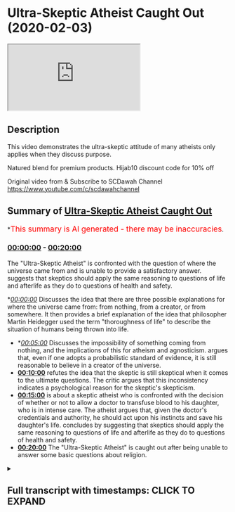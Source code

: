# Ultra-Skeptic Atheist Caught Out (2020-02-03)

<iframe loading='lazy' src='https://www.youtube.com/embed/ejpxks97j3o'></iframe>

## Description

This video demonstrates the ultra-skeptic attitude of many atheists only applies when they discuss purpose.

Natured blend for premium products. Hijab10 discount code for 10% off

Original video from & Subscribe to SCDawah Channel 
https://www.youtube.com/c/scdawahchannel

## Summary of [Ultra-Skeptic Atheist Caught Out](https://www.youtube.com/watch?v=ejpxks97j3o)


*<span style="color:red; font-size:125%">This summary is AI generated - there may be inaccuracies</span>.

### [00:00:00](https://www.youtube.com/watch?v=ejpxks97j3o&t=0) - [00:20:00](https://www.youtube.com/watch?v=ejpxks97j3o&t=1200)

The "Ultra-Skeptic Atheist" is confronted with the question of where the universe came from and is unable to provide a satisfactory answer.  suggests that skeptics should apply the same reasoning to questions of life and afterlife as they do to questions of health and safety.

**[00:00:00](https://www.youtube.com/watch?v=ejpxks97j3o&t=0)* Discusses the idea that there are three possible explanations for where the universe came from: from nothing, from a creator, or from somewhere. It then provides a brief explanation of the idea that philosopher Martin Heidegger used the term "thoroughness of life" to describe the situation of humans being thrown into life.
* **[00:05:00](https://www.youtube.com/watch?v=ejpxks97j3o&t=300)* Discusses the impossibility of something coming from nothing, and the implications of this for atheism and agnosticism. argues that, even if one adopts a probabilistic standard of evidence, it is still reasonable to believe in a creator of the universe.
* **[00:10:00](https://www.youtube.com/watch?v=ejpxks97j3o&t=600)**  refutes the idea that the skeptic is still skeptical when it comes to the ultimate questions. The critic argues that this inconsistency indicates a psychological reason for the skeptic's skepticism.
* **[00:15:00](https://www.youtube.com/watch?v=ejpxks97j3o&t=900)**  is about a skeptic atheist who is confronted with the decision of whether or not to allow a doctor to transfuse blood to his daughter, who is in intense care. The atheist argues that, given the doctor's credentials and authority, he should act upon his instincts and save his daughter's life.  concludes by suggesting that skeptics should apply the same reasoning to questions of life and afterlife as they do to questions of health and safety.
* **[00:20:00](https://www.youtube.com/watch?v=ejpxks97j3o&t=1200)** The "Ultra-Skeptic Atheist" is caught out after being unable to answer some basic questions about religion.

<details><summary><h2>Full transcript with timestamps: CLICK TO EXPAND</h2></summary>

[0:00:00](https://youtu.be/ejpxks97j3o?t=0) ikaw our sponsors nature's blend  
[0:00:03](https://youtu.be/ejpxks97j3o?t=3) producers of premium Ethiopian black  
[0:00:06](https://youtu.be/ejpxks97j3o?t=6) seed products if you put her job 10  
[0:00:09](https://youtu.be/ejpxks97j3o?t=9) you'll get 10% off your purchase check  
[0:00:13](https://youtu.be/ejpxks97j3o?t=13) out their links underneath in the  
[0:00:16](https://youtu.be/ejpxks97j3o?t=16) description box or if there is one that  
[0:00:19](https://youtu.be/ejpxks97j3o?t=19) is actually objective which everyone  
[0:00:21](https://youtu.be/ejpxks97j3o?t=21) should be fulfilling I don't see how it  
[0:00:24](https://youtu.be/ejpxks97j3o?t=24) could be objective this is it's nothing  
[0:00:27](https://youtu.be/ejpxks97j3o?t=27) utopian not always it can actually it  
[0:00:30](https://youtu.be/ejpxks97j3o?t=30) doesn't have some utopian so let me tell  
[0:00:32](https://youtu.be/ejpxks97j3o?t=32) you something I always give this example  
[0:00:34](https://youtu.be/ejpxks97j3o?t=34) alright so I want to put it to you say  
[0:00:37](https://youtu.be/ejpxks97j3o?t=37) for example if me and you go to sleep  
[0:00:39](https://youtu.be/ejpxks97j3o?t=39) today yes and we wake up and we find  
[0:00:42](https://youtu.be/ejpxks97j3o?t=42) ourselves say on a plane or let's say on  
[0:00:46](https://youtu.be/ejpxks97j3o?t=46) a train yeah and the people are around  
[0:00:49](https://youtu.be/ejpxks97j3o?t=49) us they're talking to each other yeah  
[0:00:51](https://youtu.be/ejpxks97j3o?t=51) and they're eating food and they're  
[0:00:53](https://youtu.be/ejpxks97j3o?t=53) having a good time  
[0:00:55](https://youtu.be/ejpxks97j3o?t=55) what's the first thing you're gonna want  
[0:00:57](https://youtu.be/ejpxks97j3o?t=57) to know you went to sleep tonight  
[0:00:59](https://youtu.be/ejpxks97j3o?t=59) instead of waking up in your bed you  
[0:01:01](https://youtu.be/ejpxks97j3o?t=61) wake up on a train yeah  
[0:01:04](https://youtu.be/ejpxks97j3o?t=64) so why are you gonna you people around  
[0:01:06](https://youtu.be/ejpxks97j3o?t=66) you eating the conversating what you  
[0:01:08](https://youtu.be/ejpxks97j3o?t=68) want to know what they're eating what  
[0:01:13](https://youtu.be/ejpxks97j3o?t=73) they eat hungry ok so minute so they're  
[0:01:15](https://youtu.be/ejpxks97j3o?t=75) view they've given you some of the food  
[0:01:16](https://youtu.be/ejpxks97j3o?t=76) right so now the train keeps going  
[0:01:19](https://youtu.be/ejpxks97j3o?t=79) forward remember you went to sleep in  
[0:01:21](https://youtu.be/ejpxks97j3o?t=81) your own bed tonight yeah you woke up  
[0:01:23](https://youtu.be/ejpxks97j3o?t=83) and it's on a train I woke up on the  
[0:01:25](https://youtu.be/ejpxks97j3o?t=85) train yes yeah good all right so that's  
[0:01:27](https://youtu.be/ejpxks97j3o?t=87) the first question you're gonna have  
[0:01:28](https://youtu.be/ejpxks97j3o?t=88) right how did I get here and where is  
[0:01:31](https://youtu.be/ejpxks97j3o?t=91) the train wherever it is where is it  
[0:01:34](https://youtu.be/ejpxks97j3o?t=94) going  
[0:01:34](https://youtu.be/ejpxks97j3o?t=94) where is this train going yes I can  
[0:01:37](https://youtu.be/ejpxks97j3o?t=97) someone the train yes so means someone  
[0:01:39](https://youtu.be/ejpxks97j3o?t=99) so what am I doing with a train  
[0:01:41](https://youtu.be/ejpxks97j3o?t=101) I do think these are legitimate  
[0:01:42](https://youtu.be/ejpxks97j3o?t=102) questions it's very legit why why yeah  
[0:01:46](https://youtu.be/ejpxks97j3o?t=106) one song one song I was in my bed yeah  
[0:01:49](https://youtu.be/ejpxks97j3o?t=109) now I'm on a train I get there so he was  
[0:01:51](https://youtu.be/ejpxks97j3o?t=111) thrown into the reality of being on a  
[0:01:53](https://youtu.be/ejpxks97j3o?t=113) train after having not been there before  
[0:01:55](https://youtu.be/ejpxks97j3o?t=115) right but the train in this analogy here  
[0:01:58](https://youtu.be/ejpxks97j3o?t=118) is like life because we've were thrown  
[0:02:01](https://youtu.be/ejpxks97j3o?t=121) into the reality of life okay after  
[0:02:03](https://youtu.be/ejpxks97j3o?t=123) having not been here before and we're  
[0:02:06](https://youtu.be/ejpxks97j3o?t=126) going somewhere we came from somewhere  
[0:02:08](https://youtu.be/ejpxks97j3o?t=128) and we're doing something here you know  
[0:02:10](https://youtu.be/ejpxks97j3o?t=130) I mean yes so we took him when I was a  
[0:02:13](https://youtu.be/ejpxks97j3o?t=133) baby  
[0:02:14](https://youtu.be/ejpxks97j3o?t=134) where was not before I'm saying is that  
[0:02:18](https://youtu.be/ejpxks97j3o?t=138) we've been thrown into life yeah there  
[0:02:20](https://youtu.be/ejpxks97j3o?t=140) was a time where you and I did not exist  
[0:02:21](https://youtu.be/ejpxks97j3o?t=141) and then there was a time where we  
[0:02:23](https://youtu.be/ejpxks97j3o?t=143) existed and we were aware of our own  
[0:02:25](https://youtu.be/ejpxks97j3o?t=145) reality yes so this is analogous to what  
[0:02:28](https://youtu.be/ejpxks97j3o?t=148) I've just explained maybe not exactly  
[0:02:29](https://youtu.be/ejpxks97j3o?t=149) that I just bought this in some extent  
[0:02:31](https://youtu.be/ejpxks97j3o?t=151) insane it's the direct knowledge just a  
[0:02:33](https://youtu.be/ejpxks97j3o?t=153) little bit cool that's all right because  
[0:02:35](https://youtu.be/ejpxks97j3o?t=155) you've been through look one guy called  
[0:02:37](https://youtu.be/ejpxks97j3o?t=157) Martin Heidegger he's a German  
[0:02:38](https://youtu.be/ejpxks97j3o?t=158) philosopher yeah he used his term which  
[0:02:41](https://youtu.be/ejpxks97j3o?t=161) is very interesting it's good  
[0:02:42](https://youtu.be/ejpxks97j3o?t=162) the thoroughness of life he said that  
[0:02:44](https://youtu.be/ejpxks97j3o?t=164) you've been thrown into life you've been  
[0:02:46](https://youtu.be/ejpxks97j3o?t=166) chucked into life yeah because there was  
[0:02:48](https://youtu.be/ejpxks97j3o?t=168) a time where you were not here all right  
[0:02:51](https://youtu.be/ejpxks97j3o?t=171) you did not exist at one point now you  
[0:02:52](https://youtu.be/ejpxks97j3o?t=172) exist and you're in this world and you  
[0:02:54](https://youtu.be/ejpxks97j3o?t=174) can you can put you can conceive of that  
[0:02:57](https://youtu.be/ejpxks97j3o?t=177) reality you can realise your own  
[0:02:59](https://youtu.be/ejpxks97j3o?t=179) existence you I mean there's a big gap  
[0:03:03](https://youtu.be/ejpxks97j3o?t=183) analogy there might be but the analogy  
[0:03:05](https://youtu.be/ejpxks97j3o?t=185) is not going to be perfect but when you  
[0:03:08](https://youtu.be/ejpxks97j3o?t=188) see the questions here right the  
[0:03:09](https://youtu.be/ejpxks97j3o?t=189) question is when you were on the train  
[0:03:11](https://youtu.be/ejpxks97j3o?t=191) whether I come from what am I doing here  
[0:03:14](https://youtu.be/ejpxks97j3o?t=194) or one might go insistant existence your  
[0:03:16](https://youtu.be/ejpxks97j3o?t=196) questions what Karl Popper called the  
[0:03:18](https://youtu.be/ejpxks97j3o?t=198) ultimate questions yeah so now the  
[0:03:20](https://youtu.be/ejpxks97j3o?t=200) questions are still applicable because  
[0:03:22](https://youtu.be/ejpxks97j3o?t=202) now we've come from somewhere yes we're  
[0:03:25](https://youtu.be/ejpxks97j3o?t=205) doing something I will go in somewhere  
[0:03:27](https://youtu.be/ejpxks97j3o?t=207) yeah okay so where we're gonna go well  
[0:03:30](https://youtu.be/ejpxks97j3o?t=210) first of all the first question is where  
[0:03:32](https://youtu.be/ejpxks97j3o?t=212) did we come from that's an important one  
[0:03:34](https://youtu.be/ejpxks97j3o?t=214) it is so here's what I'll say to you  
[0:03:36](https://youtu.be/ejpxks97j3o?t=216) look you came from your parents and they  
[0:03:39](https://youtu.be/ejpxks97j3o?t=219) came from their parents and so on and so  
[0:03:42](https://youtu.be/ejpxks97j3o?t=222) forth but they couldn't be an infinite  
[0:03:43](https://youtu.be/ejpxks97j3o?t=223) regress of predecessors right so there  
[0:03:46](https://youtu.be/ejpxks97j3o?t=226) had to be somewhere we're all fired in  
[0:03:48](https://youtu.be/ejpxks97j3o?t=228) the same way this universe came from  
[0:03:50](https://youtu.be/ejpxks97j3o?t=230) somewhere there couldn't be  
[0:03:51](https://youtu.be/ejpxks97j3o?t=231) infinite regress of universes or causes  
[0:03:54](https://youtu.be/ejpxks97j3o?t=234) because then the universe wouldn't come  
[0:03:56](https://youtu.be/ejpxks97j3o?t=236) into existence right just like they  
[0:03:58](https://youtu.be/ejpxks97j3o?t=238) couldn't be an infinite regress of  
[0:03:59](https://youtu.be/ejpxks97j3o?t=239) predecessors of eyes you wouldn't come  
[0:04:00](https://youtu.be/ejpxks97j3o?t=240) into existence one second one second yes  
[0:04:03](https://youtu.be/ejpxks97j3o?t=243) yes infinite regress to the universe yes  
[0:04:07](https://youtu.be/ejpxks97j3o?t=247) look if we say that you came from your  
[0:04:09](https://youtu.be/ejpxks97j3o?t=249) parents oh yeah and then they came from  
[0:04:11](https://youtu.be/ejpxks97j3o?t=251) their parents what I'm saying to you is  
[0:04:13](https://youtu.be/ejpxks97j3o?t=253) that they couldn't have been an infinite  
[0:04:15](https://youtu.be/ejpxks97j3o?t=255) regress of predecessors of that people  
[0:04:17](https://youtu.be/ejpxks97j3o?t=257) your parents in Paris in Paris otherwise  
[0:04:18](https://youtu.be/ejpxks97j3o?t=258) you wouldn't have never been existed  
[0:04:20](https://youtu.be/ejpxks97j3o?t=260) right because there had to be a place  
[0:04:22](https://youtu.be/ejpxks97j3o?t=262) where it started isn't it in the same  
[0:04:24](https://youtu.be/ejpxks97j3o?t=264) way they couldn't be an infinite regress  
[0:04:25](https://youtu.be/ejpxks97j3o?t=265) of entities before the universe  
[0:04:28](https://youtu.be/ejpxks97j3o?t=268) otherwise the universe wouldn't have  
[0:04:29](https://youtu.be/ejpxks97j3o?t=269) started in the same way once again is it  
[0:04:32](https://youtu.be/ejpxks97j3o?t=272) the same you see the scale yeah yeah  
[0:04:36](https://youtu.be/ejpxks97j3o?t=276) we're just inferring that's how we  
[0:04:39](https://youtu.be/ejpxks97j3o?t=279) happen that's what an inference but the  
[0:04:41](https://youtu.be/ejpxks97j3o?t=281) question is this is that you've you've  
[0:04:43](https://youtu.be/ejpxks97j3o?t=283) got sorry  
[0:04:44](https://youtu.be/ejpxks97j3o?t=284) so you've you've got you've got options  
[0:04:47](https://youtu.be/ejpxks97j3o?t=287) you've got options in front of you so  
[0:04:49](https://youtu.be/ejpxks97j3o?t=289) you've got option one is that the  
[0:04:51](https://youtu.be/ejpxks97j3o?t=291) universe came from nothing option two is  
[0:04:54](https://youtu.be/ejpxks97j3o?t=294) that the universe created itself or  
[0:04:57](https://youtu.be/ejpxks97j3o?t=297) option three is that the universe came  
[0:04:58](https://youtu.be/ejpxks97j3o?t=298) from somewhere right or something so  
[0:05:02](https://youtu.be/ejpxks97j3o?t=302) we're saying okay option one isn't  
[0:05:03](https://youtu.be/ejpxks97j3o?t=303) impossibility because the universe  
[0:05:05](https://youtu.be/ejpxks97j3o?t=305) couldn't have come from nothing yes  
[0:05:06](https://youtu.be/ejpxks97j3o?t=306) option two is also impossibilities sorry  
[0:05:09](https://youtu.be/ejpxks97j3o?t=309) so options option one knows that the  
[0:05:11](https://youtu.be/ejpxks97j3o?t=311) universe came from nothing yeah and  
[0:05:13](https://youtu.be/ejpxks97j3o?t=313) we're saying that it's impossible for  
[0:05:15](https://youtu.be/ejpxks97j3o?t=315) something to come from nothing  
[0:05:19](https://youtu.be/ejpxks97j3o?t=319) yeah tested all the possibilities that  
[0:05:21](https://youtu.be/ejpxks97j3o?t=321) he could come from  
[0:05:22](https://youtu.be/ejpxks97j3o?t=322) yeah because by definition nothing is  
[0:05:25](https://youtu.be/ejpxks97j3o?t=325) the absence of something right  
[0:05:27](https://youtu.be/ejpxks97j3o?t=327) so mathematically even zero plus zero  
[0:05:29](https://youtu.be/ejpxks97j3o?t=329) could never equal one so from a  
[0:05:32](https://youtu.be/ejpxks97j3o?t=332) mathematical perspective from a logical  
[0:05:33](https://youtu.be/ejpxks97j3o?t=333) perspective from an empirical  
[0:05:34](https://youtu.be/ejpxks97j3o?t=334) perspective we have no evidence to show  
[0:05:36](https://youtu.be/ejpxks97j3o?t=336) that something can come from nothing  
[0:05:38](https://youtu.be/ejpxks97j3o?t=338) that postulation is an absurd one it's  
[0:05:41](https://youtu.be/ejpxks97j3o?t=341) an impossible one so the first option is  
[0:05:45](https://youtu.be/ejpxks97j3o?t=345) that something that we came from the  
[0:05:46](https://youtu.be/ejpxks97j3o?t=346) universe came from nothing the second  
[0:05:48](https://youtu.be/ejpxks97j3o?t=348) option is that the universe created  
[0:05:50](https://youtu.be/ejpxks97j3o?t=350) itself yes okay at the start of the  
[0:05:56](https://youtu.be/ejpxks97j3o?t=356) universe if there was nothing yes no  
[0:06:06](https://youtu.be/ejpxks97j3o?t=366) that's what I'm saying it's impossible  
[0:06:09](https://youtu.be/ejpxks97j3o?t=369) because from although all the testing  
[0:06:11](https://youtu.be/ejpxks97j3o?t=371) methods that we have right whoever is  
[0:06:13](https://youtu.be/ejpxks97j3o?t=373) ontological testing methods mathematical  
[0:06:15](https://youtu.be/ejpxks97j3o?t=375) testing methods empirical testing  
[0:06:17](https://youtu.be/ejpxks97j3o?t=377) methods and all of those paradigms all  
[0:06:19](https://youtu.be/ejpxks97j3o?t=379) those fears now zero plus zero always  
[0:06:22](https://youtu.be/ejpxks97j3o?t=382) equals zero  
[0:06:23](https://youtu.be/ejpxks97j3o?t=383) there's no situation in which we have  
[0:06:25](https://youtu.be/ejpxks97j3o?t=385) been able to perceive or test or  
[0:06:27](https://youtu.be/ejpxks97j3o?t=387) validate or prove that something has  
[0:06:29](https://youtu.be/ejpxks97j3o?t=389) come from nothing with our limit seed  
[0:06:32](https://youtu.be/ejpxks97j3o?t=392) yeah but we have we have been able to  
[0:06:35](https://youtu.be/ejpxks97j3o?t=395) show the opposite everything that we  
[0:06:37](https://youtu.be/ejpxks97j3o?t=397) know about everything shows us that from  
[0:06:40](https://youtu.be/ejpxks97j3o?t=400) nothing nothing comes so if we do we  
[0:06:43](https://youtu.be/ejpxks97j3o?t=403) know everything  
[0:06:45](https://youtu.be/ejpxks97j3o?t=405) Noah says that we know everything so  
[0:06:47](https://youtu.be/ejpxks97j3o?t=407) that's a different thing there be usable  
[0:06:50](https://youtu.be/ejpxks97j3o?t=410) recognition thing it could be well I'm  
[0:06:53](https://youtu.be/ejpxks97j3o?t=413) saying to you is that we we we don't  
[0:06:55](https://youtu.be/ejpxks97j3o?t=415) know everything that is but we can know  
[0:06:56](https://youtu.be/ejpxks97j3o?t=416) some things which can never be Janice  
[0:06:58](https://youtu.be/ejpxks97j3o?t=418) Ani  
[0:06:59](https://youtu.be/ejpxks97j3o?t=419) so we might not be able to know  
[0:07:00](https://youtu.be/ejpxks97j3o?t=420) everything that exists in the world but  
[0:07:02](https://youtu.be/ejpxks97j3o?t=422) we can eliminate things that could  
[0:07:04](https://youtu.be/ejpxks97j3o?t=424) potentially exist for example if I say  
[0:07:06](https://youtu.be/ejpxks97j3o?t=426) look a squared circle that's a  
[0:07:08](https://youtu.be/ejpxks97j3o?t=428) contradiction it can't exist right why  
[0:07:11](https://youtu.be/ejpxks97j3o?t=431) do we know that it doesn't exist because  
[0:07:12](https://youtu.be/ejpxks97j3o?t=432) there are two opposite things together  
[0:07:14](https://youtu.be/ejpxks97j3o?t=434) right which cannot coexist and at the  
[0:07:18](https://youtu.be/ejpxks97j3o?t=438) same time life we find out that you  
[0:07:21](https://youtu.be/ejpxks97j3o?t=441) could square a circle because the thing  
[0:07:25](https://youtu.be/ejpxks97j3o?t=445) is this is that how would you come about  
[0:07:26](https://youtu.be/ejpxks97j3o?t=446) trying to find that out you'd have to  
[0:07:28](https://youtu.be/ejpxks97j3o?t=448) reinvent the rules of logic if you  
[0:07:30](https://youtu.be/ejpxks97j3o?t=450) wanted to to delete the law of  
[0:07:31](https://youtu.be/ejpxks97j3o?t=451) non-contradiction I'm being put down see  
[0:07:34](https://youtu.be/ejpxks97j3o?t=454) yeah we could do that but with the thing  
[0:07:37](https://youtu.be/ejpxks97j3o?t=457) is we can't do that smoogle is here it  
[0:07:39](https://youtu.be/ejpxks97j3o?t=459) will be a circular thing because if you  
[0:07:41](https://youtu.be/ejpxks97j3o?t=461) try to disprove logic with logic I mean  
[0:07:44](https://youtu.be/ejpxks97j3o?t=464) I think about it the laws of logic here  
[0:07:47](https://youtu.be/ejpxks97j3o?t=467) the laws of logic that we know now for  
[0:07:49](https://youtu.be/ejpxks97j3o?t=469) example laws of non-contradiction some  
[0:07:51](https://youtu.be/ejpxks97j3o?t=471) of the laws of mathematics somebody even  
[0:07:53](https://youtu.be/ejpxks97j3o?t=473) some of the axioms your answer  
[0:07:55](https://youtu.be/ejpxks97j3o?t=475) no no problem go ahead  
[0:08:02](https://youtu.be/ejpxks97j3o?t=482) it's just like sprinklers Dorner  
[0:08:23](https://youtu.be/ejpxks97j3o?t=503) well can I can I finish off for  
[0:08:24](https://youtu.be/ejpxks97j3o?t=504) obscenity yeah but just to finish off on  
[0:08:27](https://youtu.be/ejpxks97j3o?t=507) a wrapper okay how do you know that was  
[0:08:29](https://youtu.be/ejpxks97j3o?t=509) your door on the other side of the phone  
[0:08:31](https://youtu.be/ejpxks97j3o?t=511) say the name and the phone yeah and are  
[0:08:34](https://youtu.be/ejpxks97j3o?t=514) you are you convinced that I showed or  
[0:08:36](https://youtu.be/ejpxks97j3o?t=516) how Sheree about that and how did you  
[0:08:40](https://youtu.be/ejpxks97j3o?t=520) know that that was definitely a door  
[0:08:41](https://youtu.be/ejpxks97j3o?t=521) couldn't have been someone that sounded  
[0:08:44](https://youtu.be/ejpxks97j3o?t=524) like Eudora Tsuda alright so how do you  
[0:08:46](https://youtu.be/ejpxks97j3o?t=526) how are you aware and how are you sure  
[0:08:48](https://youtu.be/ejpxks97j3o?t=528) that is your door wicked nonce in her  
[0:08:51](https://youtu.be/ejpxks97j3o?t=531) voice  
[0:08:51](https://youtu.be/ejpxks97j3o?t=531) so you employed a probabilistic type of  
[0:08:54](https://youtu.be/ejpxks97j3o?t=534) reasoning you said based on the  
[0:08:55](https://youtu.be/ejpxks97j3o?t=535) variables that I have at hand my  
[0:08:57](https://youtu.be/ejpxks97j3o?t=537) daughter's voice the fact that my  
[0:08:58](https://youtu.be/ejpxks97j3o?t=538) daughter's name appeared on the screen  
[0:09:00](https://youtu.be/ejpxks97j3o?t=540) with the number underneath that I'm  
[0:09:01](https://youtu.be/ejpxks97j3o?t=541) pretty convinced would you say you're  
[0:09:03](https://youtu.be/ejpxks97j3o?t=543) certain that was a reasonable it was  
[0:09:05](https://youtu.be/ejpxks97j3o?t=545) reasonable to believe that was motive it  
[0:09:06](https://youtu.be/ejpxks97j3o?t=546) was reasonable would you say you're  
[0:09:07](https://youtu.be/ejpxks97j3o?t=547) happy to live your life knowing that  
[0:09:09](https://youtu.be/ejpxks97j3o?t=549) that was your door on the other side of  
[0:09:10](https://youtu.be/ejpxks97j3o?t=550) the phone yes all right you see your  
[0:09:12](https://youtu.be/ejpxks97j3o?t=552) standards of and this is something I  
[0:09:14](https://youtu.be/ejpxks97j3o?t=554) want to say about not yourself but  
[0:09:15](https://youtu.be/ejpxks97j3o?t=555) generally about atheism and agnosticism  
[0:09:17](https://youtu.be/ejpxks97j3o?t=557) and skepticism your standards for  
[0:09:19](https://youtu.be/ejpxks97j3o?t=559) recognizing truth when it comes to daily  
[0:09:22](https://youtu.be/ejpxks97j3o?t=562) interactions and transactions it's quite  
[0:09:25](https://youtu.be/ejpxks97j3o?t=565) reasonable I would say you're employing  
[0:09:26](https://youtu.be/ejpxks97j3o?t=566) a probabilistic standard yeah now I want  
[0:09:29](https://youtu.be/ejpxks97j3o?t=569) you to employ such a reasonable standard  
[0:09:31](https://youtu.be/ejpxks97j3o?t=571) when it comes to knowing where you came  
[0:09:33](https://youtu.be/ejpxks97j3o?t=573) from what you're doing here and where  
[0:09:35](https://youtu.be/ejpxks97j3o?t=575) you're going because let me tell you  
[0:09:36](https://youtu.be/ejpxks97j3o?t=576) something if you employ a reasonable  
[0:09:38](https://youtu.be/ejpxks97j3o?t=578) standard for those three questions you  
[0:09:40](https://youtu.be/ejpxks97j3o?t=580) come to the conclusion that there had to  
[0:09:43](https://youtu.be/ejpxks97j3o?t=583) be something with no beginning that  
[0:09:45](https://youtu.be/ejpxks97j3o?t=585) started you you'll come to the  
[0:09:46](https://youtu.be/ejpxks97j3o?t=586) conclusion that you came from that thing  
[0:09:49](https://youtu.be/ejpxks97j3o?t=589) with no beginning uncaused cause the  
[0:09:51](https://youtu.be/ejpxks97j3o?t=591) necessary being existence etc because  
[0:09:53](https://youtu.be/ejpxks97j3o?t=593) it's impossible for that to be an  
[0:09:54](https://youtu.be/ejpxks97j3o?t=594) infinite regress of courses and it's  
[0:09:56](https://youtu.be/ejpxks97j3o?t=596) impossible for there to be an infinite  
[0:09:57](https://youtu.be/ejpxks97j3o?t=597) regress with the Pend of things you will  
[0:09:59](https://youtu.be/ejpxks97j3o?t=599) come to that conclusion  
[0:10:01](https://youtu.be/ejpxks97j3o?t=601) refute that you're still skeptical  
[0:10:04](https://youtu.be/ejpxks97j3o?t=604) yeah I'm skeptical that that was your  
[0:10:05](https://youtu.be/ejpxks97j3o?t=605) door on the other side of the phone you  
[0:10:07](https://youtu.be/ejpxks97j3o?t=607) can't because you don't know yellow you  
[0:10:09](https://youtu.be/ejpxks97j3o?t=609) don't know what hate the thing here's  
[0:10:10](https://youtu.be/ejpxks97j3o?t=610) what I'm saying to you is that you need  
[0:10:12](https://youtu.be/ejpxks97j3o?t=612) to be as consistent with your standards  
[0:10:15](https://youtu.be/ejpxks97j3o?t=615) of truth with the ultimate questions in  
[0:10:19](https://youtu.be/ejpxks97j3o?t=619) life which determine what you're doing  
[0:10:20](https://youtu.be/ejpxks97j3o?t=620) here as you are in your daily  
[0:10:22](https://youtu.be/ejpxks97j3o?t=622) transactions and dealing with for  
[0:10:24](https://youtu.be/ejpxks97j3o?t=624) example getting a phone call from your  
[0:10:26](https://youtu.be/ejpxks97j3o?t=626) door I don't think so  
[0:10:29](https://youtu.be/ejpxks97j3o?t=629) well that's fine you don't have to think  
[0:10:31](https://youtu.be/ejpxks97j3o?t=631) so but what I'm saying is then that  
[0:10:33](https://youtu.be/ejpxks97j3o?t=633) would mean that you're basically  
[0:10:35](https://youtu.be/ejpxks97j3o?t=635) employing different standards for  
[0:10:37](https://youtu.be/ejpxks97j3o?t=637) different truths do that look here's one  
[0:10:41](https://youtu.be/ejpxks97j3o?t=641) that you can do that if you want no  
[0:10:42](https://youtu.be/ejpxks97j3o?t=642) problem but you're deceiving us that is  
[0:10:44](https://youtu.be/ejpxks97j3o?t=644) in my opinion there's over skepticism  
[0:10:46](https://youtu.be/ejpxks97j3o?t=646) when it comes to the ultimate questions  
[0:10:47](https://youtu.be/ejpxks97j3o?t=647) which you don't employ in other spheres  
[0:10:49](https://youtu.be/ejpxks97j3o?t=649) in my view is indicative of inner  
[0:10:53](https://youtu.be/ejpxks97j3o?t=653) psychological reasoning behind it maybe  
[0:10:56](https://youtu.be/ejpxks97j3o?t=656) you want to be agnostic maybe it's more  
[0:10:59](https://youtu.be/ejpxks97j3o?t=659) of a want then something will share  
[0:11:02](https://youtu.be/ejpxks97j3o?t=662) philosophize the reason to get on  
[0:11:04](https://youtu.be/ejpxks97j3o?t=664) Francaise so use my reasonable logical  
[0:11:09](https://youtu.be/ejpxks97j3o?t=669) mind and if I think that the existential  
[0:11:14](https://youtu.be/ejpxks97j3o?t=674) question at the beginning of the  
[0:11:15](https://youtu.be/ejpxks97j3o?t=675) universe  
[0:11:16](https://youtu.be/ejpxks97j3o?t=676) yes it's not there to be seen I'm not  
[0:11:19](https://youtu.be/ejpxks97j3o?t=679) gonna hang more hats but your door  
[0:11:20](https://youtu.be/ejpxks97j3o?t=680) wasn't there to be seen but I can hear  
[0:11:23](https://youtu.be/ejpxks97j3o?t=683) oh no but hold on this is a double  
[0:11:25](https://youtu.be/ejpxks97j3o?t=685) standard here yeah if you see the  
[0:11:27](https://youtu.be/ejpxks97j3o?t=687) effects of the universe and you can  
[0:11:29](https://youtu.be/ejpxks97j3o?t=689) reason lookyou that could have been  
[0:11:30](https://youtu.be/ejpxks97j3o?t=690) someone other than your daughter yes yes  
[0:11:33](https://youtu.be/ejpxks97j3o?t=693) [ __ ] nine see the facts of the of the  
[0:11:37](https://youtu.be/ejpxks97j3o?t=697) you meet Lu here here's the problem okay  
[0:11:39](https://youtu.be/ejpxks97j3o?t=699) you just said I could hear her okay now  
[0:11:43](https://youtu.be/ejpxks97j3o?t=703) you're using one of the five senses to  
[0:11:46](https://youtu.be/ejpxks97j3o?t=706) determine it it's a determiner but you  
[0:11:49](https://youtu.be/ejpxks97j3o?t=709) couldn't see her there's other senses  
[0:11:50](https://youtu.be/ejpxks97j3o?t=710) that were not applicable in that  
[0:11:51](https://youtu.be/ejpxks97j3o?t=711) equation all right but you still came to  
[0:11:54](https://youtu.be/ejpxks97j3o?t=714) the conclusion and there was they could  
[0:11:55](https://youtu.be/ejpxks97j3o?t=715) be reasonable skeptical doubt that I can  
[0:11:57](https://youtu.be/ejpxks97j3o?t=717) employ if I was to philosophize as a  
[0:12:00](https://youtu.be/ejpxks97j3o?t=720) skeptic and say look hold on that could  
[0:12:02](https://youtu.be/ejpxks97j3o?t=722) have been an alien that was speaking to  
[0:12:04](https://youtu.be/ejpxks97j3o?t=724) you on the phone yes that could have  
[0:12:05](https://youtu.be/ejpxks97j3o?t=725) been your wife pretending to be odd or  
[0:12:07](https://youtu.be/ejpxks97j3o?t=727) your husband either you know pretending  
[0:12:09](https://youtu.be/ejpxks97j3o?t=729) to be your door yeah or it could have  
[0:12:11](https://youtu.be/ejpxks97j3o?t=731) been someone else your other door could  
[0:12:13](https://youtu.be/ejpxks97j3o?t=733) have been  
[0:12:13](https://youtu.be/ejpxks97j3o?t=733) you know her friend could be this  
[0:12:15](https://youtu.be/ejpxks97j3o?t=735) reasonable it wasn't empirical it was  
[0:12:18](https://youtu.be/ejpxks97j3o?t=738) reasonable I mean why is that reasonable  
[0:12:21](https://youtu.be/ejpxks97j3o?t=741) why it's original reason to mean why why  
[0:12:23](https://youtu.be/ejpxks97j3o?t=743) because I heard mitosis voice several  
[0:12:27](https://youtu.be/ejpxks97j3o?t=747) many times okay I understand but what  
[0:12:29](https://youtu.be/ejpxks97j3o?t=749) I'm saying to you there is that it can  
[0:12:32](https://youtu.be/ejpxks97j3o?t=752) still be doubted yes okay but you still  
[0:12:35](https://youtu.be/ejpxks97j3o?t=755) you over you override that down yes  
[0:12:38](https://youtu.be/ejpxks97j3o?t=758) because you have enough data to conclude  
[0:12:41](https://youtu.be/ejpxks97j3o?t=761) in your mind probabilistically that it  
[0:12:42](https://youtu.be/ejpxks97j3o?t=762) was your daughter  
[0:12:42](https://youtu.be/ejpxks97j3o?t=762) criticism yeah okay fine some some  
[0:12:45](https://youtu.be/ejpxks97j3o?t=765) degree of empiricism  
[0:12:46](https://youtu.be/ejpxks97j3o?t=766) yeah which can still be doubted because  
[0:12:47](https://youtu.be/ejpxks97j3o?t=767) of the reasons I've just told you major  
[0:12:49](https://youtu.be/ejpxks97j3o?t=769) percentage okay why I'm saying to you is  
[0:12:52](https://youtu.be/ejpxks97j3o?t=772) this yeah in the same way as you've been  
[0:12:55](https://youtu.be/ejpxks97j3o?t=775) able to reason probabilistically that  
[0:12:57](https://youtu.be/ejpxks97j3o?t=777) your doors on the other side on the  
[0:12:58](https://youtu.be/ejpxks97j3o?t=778) phone yes I'm saying to you if we have  
[0:13:01](https://youtu.be/ejpxks97j3o?t=781) now inference to the best explanation  
[0:13:02](https://youtu.be/ejpxks97j3o?t=782) you have different options either the  
[0:13:05](https://youtu.be/ejpxks97j3o?t=785) universe came from nothing and in fact  
[0:13:07](https://youtu.be/ejpxks97j3o?t=787) this idea the postulation that something  
[0:13:10](https://youtu.be/ejpxks97j3o?t=790) can come from nothing it's so absurd  
[0:13:12](https://youtu.be/ejpxks97j3o?t=792) that actually let me tell you from  
[0:13:14](https://youtu.be/ejpxks97j3o?t=794) reading a lot of philosophy no one has  
[0:13:16](https://youtu.be/ejpxks97j3o?t=796) said it and the moment some fool tried  
[0:13:18](https://youtu.be/ejpxks97j3o?t=798) to say it Krauss he was refuted by his  
[0:13:21](https://youtu.be/ejpxks97j3o?t=801) own physicist friends so fantastical yes  
[0:13:25](https://youtu.be/ejpxks97j3o?t=805) it's ridiculous it's it's absurd it's  
[0:13:27](https://youtu.be/ejpxks97j3o?t=807) it's not witnessed by anyone it's not  
[0:13:29](https://youtu.be/ejpxks97j3o?t=809) empirical all of the standards that you  
[0:13:32](https://youtu.be/ejpxks97j3o?t=812) wish to have in order to make a reasoned  
[0:13:35](https://youtu.be/ejpxks97j3o?t=815) judgment about the truth or falsehood of  
[0:13:37](https://youtu.be/ejpxks97j3o?t=817) something were not present in the  
[0:13:39](https://youtu.be/ejpxks97j3o?t=819) postulation that something can come from  
[0:13:40](https://youtu.be/ejpxks97j3o?t=820) nothing and therefore can be rejected  
[0:13:42](https://youtu.be/ejpxks97j3o?t=822) yeah yeah it can't be rejected it can be  
[0:13:45](https://youtu.be/ejpxks97j3o?t=825) Richard tryna ash and it shall be  
[0:13:47](https://youtu.be/ejpxks97j3o?t=827) rejected and it shall be rejected but  
[0:13:49](https://youtu.be/ejpxks97j3o?t=829) don't think so okay look here's the  
[0:13:51](https://youtu.be/ejpxks97j3o?t=831) thing  
[0:13:51](https://youtu.be/ejpxks97j3o?t=831) what's the evidence  
[0:13:54](https://youtu.be/ejpxks97j3o?t=834) okay see you look this is it's a slight  
[0:13:57](https://youtu.be/ejpxks97j3o?t=837) look what you have here is some kind of  
[0:14:00](https://youtu.be/ejpxks97j3o?t=840) a motorcycle I'm not a psychiatrist yeah  
[0:14:02](https://youtu.be/ejpxks97j3o?t=842) I'm not here to you know you know give  
[0:14:04](https://youtu.be/ejpxks97j3o?t=844) you a little drink and and tell you tell  
[0:14:06](https://youtu.be/ejpxks97j3o?t=846) you what your hands  
[0:14:07](https://youtu.be/ejpxks97j3o?t=847) yeah sit on the couch and psychoanalyze  
[0:14:09](https://youtu.be/ejpxks97j3o?t=849) your behavior but if I were if I were  
[0:14:12](https://youtu.be/ejpxks97j3o?t=852) I'd say something I diagnosed you of  
[0:14:14](https://youtu.be/ejpxks97j3o?t=854) some kind of cognitive dissonance you  
[0:14:16](https://youtu.be/ejpxks97j3o?t=856) look you're I say literally you might  
[0:14:22](https://youtu.be/ejpxks97j3o?t=862) have cognitive dissonance because the  
[0:14:23](https://youtu.be/ejpxks97j3o?t=863) reason why I think you might have  
[0:14:24](https://youtu.be/ejpxks97j3o?t=864) tumbled into business because you live  
[0:14:26](https://youtu.be/ejpxks97j3o?t=866) your life one way but your beliefs in  
[0:14:28](https://youtu.be/ejpxks97j3o?t=868) relation to the ultimate questions are  
[0:14:30](https://youtu.be/ejpxks97j3o?t=870) completely contradictory to the way in  
[0:14:32](https://youtu.be/ejpxks97j3o?t=872) which you act you understand my point so  
[0:14:35](https://youtu.be/ejpxks97j3o?t=875) your reason your your faculties and your  
[0:14:37](https://youtu.be/ejpxks97j3o?t=877) instruments of reasoning become  
[0:14:39](https://youtu.be/ejpxks97j3o?t=879) completely like you become an extreme  
[0:14:42](https://youtu.be/ejpxks97j3o?t=882) skeptic when you're dealing with the  
[0:14:43](https://youtu.be/ejpxks97j3o?t=883) ultimate questions and you're not  
[0:14:45](https://youtu.be/ejpxks97j3o?t=885) willing to be that same skeptic when  
[0:14:47](https://youtu.be/ejpxks97j3o?t=887) you're dealing with daily transactions  
[0:14:49](https://youtu.be/ejpxks97j3o?t=889) and interactively transactions we see  
[0:14:51](https://youtu.be/ejpxks97j3o?t=891) all the time the quite benign but  
[0:14:53](https://youtu.be/ejpxks97j3o?t=893) they're not benign you could it could be  
[0:14:55](https://youtu.be/ejpxks97j3o?t=895) a life or death situation right now it  
[0:14:57](https://youtu.be/ejpxks97j3o?t=897) could be yeah if a doctor came to you my  
[0:14:59](https://youtu.be/ejpxks97j3o?t=899) friend and said to you let me ask you a  
[0:15:01](https://youtu.be/ejpxks97j3o?t=901) question right now yeah if a doctor came  
[0:15:03](https://youtu.be/ejpxks97j3o?t=903) to you let's say God forbid here but  
[0:15:06](https://youtu.be/ejpxks97j3o?t=906) your doors on a hospital she needed some  
[0:15:07](https://youtu.be/ejpxks97j3o?t=907) kind of a transfer of blood yes well  
[0:15:09](https://youtu.be/ejpxks97j3o?t=909) let's say she even needed a lung  
[0:15:11](https://youtu.be/ejpxks97j3o?t=911) transplant run and the doctor came to  
[0:15:13](https://youtu.be/ejpxks97j3o?t=913) you and said your daughter needs a lung  
[0:15:16](https://youtu.be/ejpxks97j3o?t=916) transplant and you're the only guy that  
[0:15:17](https://youtu.be/ejpxks97j3o?t=917) can that has matched her you know  
[0:15:19](https://youtu.be/ejpxks97j3o?t=919) whatever and you need to give that would  
[0:15:21](https://youtu.be/ejpxks97j3o?t=921) you get what you give it you would give  
[0:15:23](https://youtu.be/ejpxks97j3o?t=923) it but hold on that doctor he could be  
[0:15:26](https://youtu.be/ejpxks97j3o?t=926) making a mistake my friend yes she could  
[0:15:28](https://youtu.be/ejpxks97j3o?t=928) so I would say to the doctor is there  
[0:15:30](https://youtu.be/ejpxks97j3o?t=930) any other way now he'd say no and my so  
[0:15:33](https://youtu.be/ejpxks97j3o?t=933) he gonna do he go to someone else  
[0:15:35](https://youtu.be/ejpxks97j3o?t=935) there's no time he's saying you've got  
[0:15:37](https://youtu.be/ejpxks97j3o?t=937) one hour yeah she's so intensive care  
[0:15:40](https://youtu.be/ejpxks97j3o?t=940) yes yeah yeah I would acts upon my  
[0:15:42](https://youtu.be/ejpxks97j3o?t=942) instincts  
[0:15:44](https://youtu.be/ejpxks97j3o?t=944) yeah and so undo this thing and save my  
[0:15:48](https://youtu.be/ejpxks97j3o?t=948) daughter's life okay you think you're  
[0:15:49](https://youtu.be/ejpxks97j3o?t=949) saving your daughter's life yeah how do  
[0:15:51](https://youtu.be/ejpxks97j3o?t=951) you know you're saving your daughter's  
[0:15:52](https://youtu.be/ejpxks97j3o?t=952) life because I recently believed the  
[0:15:54](https://youtu.be/ejpxks97j3o?t=954) doctor you said but hold on hold on hold  
[0:15:57](https://youtu.be/ejpxks97j3o?t=957) on hold on yeah hold on no but you think  
[0:16:02](https://youtu.be/ejpxks97j3o?t=962) it's life and death this is after life  
[0:16:04](https://youtu.be/ejpxks97j3o?t=964) and death  
[0:16:05](https://youtu.be/ejpxks97j3o?t=965) he said look you see here the point  
[0:16:07](https://youtu.be/ejpxks97j3o?t=967) you're willing to put your own let's say  
[0:16:10](https://youtu.be/ejpxks97j3o?t=970) it takes it could put your own life on  
[0:16:12](https://youtu.be/ejpxks97j3o?t=972) the line yeah you're willing to  
[0:16:13](https://youtu.be/ejpxks97j3o?t=973) potentially put your own life on the  
[0:16:15](https://youtu.be/ejpxks97j3o?t=975) line and I did anything for your  
[0:16:18](https://youtu.be/ejpxks97j3o?t=978) daughter but this the methods of  
[0:16:21](https://youtu.be/ejpxks97j3o?t=981) skepticism that you are employing in the  
[0:16:23](https://youtu.be/ejpxks97j3o?t=983) ultimate questions that we were talking  
[0:16:25](https://youtu.be/ejpxks97j3o?t=985) about well completely thrown out when  
[0:16:29](https://youtu.be/ejpxks97j3o?t=989) you were dealing with that inquiry  
[0:16:30](https://youtu.be/ejpxks97j3o?t=990) submission it's emotional you said it  
[0:16:33](https://youtu.be/ejpxks97j3o?t=993) was instinctive it's instinctively  
[0:16:35](https://youtu.be/ejpxks97j3o?t=995) emotional not no problem is emotional  
[0:16:37](https://youtu.be/ejpxks97j3o?t=997) and and there's no contradiction between  
[0:16:39](https://youtu.be/ejpxks97j3o?t=999) a good emotional argument and a good  
[0:16:41](https://youtu.be/ejpxks97j3o?t=1001) rational one human beings are emotional  
[0:16:44](https://youtu.be/ejpxks97j3o?t=1004) creatures find but you still believe the  
[0:16:46](https://youtu.be/ejpxks97j3o?t=1006) doctor that so you believe the doctor  
[0:16:49](https://youtu.be/ejpxks97j3o?t=1009) because you trust in the doctors  
[0:16:51](https://youtu.be/ejpxks97j3o?t=1011) credentials and authority yes because  
[0:16:53](https://youtu.be/ejpxks97j3o?t=1013) you have enough you have enough reason  
[0:16:56](https://youtu.be/ejpxks97j3o?t=1016) to believe that that doctor was actually  
[0:16:57](https://youtu.be/ejpxks97j3o?t=1017) trained and can analyze the data yes  
[0:17:00](https://youtu.be/ejpxks97j3o?t=1020) so you see here look I want you to use  
[0:17:04](https://youtu.be/ejpxks97j3o?t=1024) that same method of reasoning when we're  
[0:17:07](https://youtu.be/ejpxks97j3o?t=1027) dealing with the ultimate choice because  
[0:17:08](https://youtu.be/ejpxks97j3o?t=1028) you said something very important you  
[0:17:09](https://youtu.be/ejpxks97j3o?t=1029) know what he said you said it was a  
[0:17:12](https://youtu.be/ejpxks97j3o?t=1032) matter of life and death yes let me tell  
[0:17:14](https://youtu.be/ejpxks97j3o?t=1034) you something my friend honestly yeah  
[0:17:15](https://youtu.be/ejpxks97j3o?t=1035) this these ultimate choice questions are  
[0:17:18](https://youtu.be/ejpxks97j3o?t=1038) not a matter of life and death  
[0:17:20](https://youtu.be/ejpxks97j3o?t=1040) you know they are they are a matter of  
[0:17:22](https://youtu.be/ejpxks97j3o?t=1042) life and afterlife yes and you know what  
[0:17:25](https://youtu.be/ejpxks97j3o?t=1045) let me tell you something that's an even  
[0:17:26](https://youtu.be/ejpxks97j3o?t=1046) more hefty inquiry so you have to let me  
[0:17:29](https://youtu.be/ejpxks97j3o?t=1049) tell you one of evidence of this  
[0:17:30](https://youtu.be/ejpxks97j3o?t=1050) constant do you have any evidence that  
[0:17:32](https://youtu.be/ejpxks97j3o?t=1052) your doctor was actually being come in  
[0:17:34](https://youtu.be/ejpxks97j3o?t=1054) this analogy that is a jarful evidence I  
[0:17:36](https://youtu.be/ejpxks97j3o?t=1056) have enough evidence as a doctor had I  
[0:17:38](https://youtu.be/ejpxks97j3o?t=1058) have looked yes I do do you know why let  
[0:17:41](https://youtu.be/ejpxks97j3o?t=1061) me tell you why let me explain let me  
[0:17:44](https://youtu.be/ejpxks97j3o?t=1064) show you how let me explain you know why  
[0:17:47](https://youtu.be/ejpxks97j3o?t=1067) did you trust the doctor when he was  
[0:17:48](https://youtu.be/ejpxks97j3o?t=1068) telling you to do X Y Z once again he's  
[0:17:50](https://youtu.be/ejpxks97j3o?t=1070) quite benign it's not benign this was  
[0:17:52](https://youtu.be/ejpxks97j3o?t=1072) laughing death  
[0:17:53](https://youtu.be/ejpxks97j3o?t=1073) life and death - this is life and death  
[0:17:57](https://youtu.be/ejpxks97j3o?t=1077) you trusted him putting your own life at  
[0:17:58](https://youtu.be/ejpxks97j3o?t=1078) like why do you trust him people eat  
[0:18:00](https://youtu.be/ejpxks97j3o?t=1080) trust look after our health well why did  
[0:18:04](https://youtu.be/ejpxks97j3o?t=1084) why did you trust him you trusted him  
[0:18:05](https://youtu.be/ejpxks97j3o?t=1085) you trusted him good a person of  
[0:18:07](https://youtu.be/ejpxks97j3o?t=1087) authority yes and your mind you reason  
[0:18:11](https://youtu.be/ejpxks97j3o?t=1091) it was it was it was an appropriate  
[0:18:13](https://youtu.be/ejpxks97j3o?t=1093) action a responsible action to trust his  
[0:18:17](https://youtu.be/ejpxks97j3o?t=1097) judgment yes so in other words you  
[0:18:19](https://youtu.be/ejpxks97j3o?t=1099) vested Authority in the doctor yes now  
[0:18:22](https://youtu.be/ejpxks97j3o?t=1102) what I'm saying is this why do I have as  
[0:18:24](https://youtu.be/ejpxks97j3o?t=1104) much conviction as I do that there's an  
[0:18:27](https://youtu.be/ejpxks97j3o?t=1107) afterlife because I vest authority in  
[0:18:30](https://youtu.be/ejpxks97j3o?t=1110) the authorship of the last and final  
[0:18:32](https://youtu.be/ejpxks97j3o?t=1112) message to humankind which I believe is  
[0:18:34](https://youtu.be/ejpxks97j3o?t=1114) the Quran have you seen this entity what  
[0:18:39](https://youtu.be/ejpxks97j3o?t=1119) I've seen the doctor yes okay you have  
[0:18:42](https://youtu.be/ejpxks97j3o?t=1122) certification but you haven't seen what  
[0:18:44](https://youtu.be/ejpxks97j3o?t=1124) he has seen horror no but in this  
[0:18:46](https://youtu.be/ejpxks97j3o?t=1126) analogy right your doctor who you've  
[0:18:48](https://youtu.be/ejpxks97j3o?t=1128) seen it's telling you that there are  
[0:18:50](https://youtu.be/ejpxks97j3o?t=1130) certain dysfunctionality is in your  
[0:18:52](https://youtu.be/ejpxks97j3o?t=1132) saying your daughter's health that you  
[0:18:54](https://youtu.be/ejpxks97j3o?t=1134) have not seen but you've instead only  
[0:18:56](https://youtu.be/ejpxks97j3o?t=1136) witnessed the testimony of the doctor  
[0:18:59](https://youtu.be/ejpxks97j3o?t=1139) but you have as much conviction in the  
[0:19:02](https://youtu.be/ejpxks97j3o?t=1142) testimony as you probably would have if  
[0:19:04](https://youtu.be/ejpxks97j3o?t=1144) he had shown you x-rays so I have an  
[0:19:06](https://youtu.be/ejpxks97j3o?t=1146) interaction with another human being yes  
[0:19:09](https://youtu.be/ejpxks97j3o?t=1149) but you've vested your in now you've  
[0:19:11](https://youtu.be/ejpxks97j3o?t=1151) given that human-being authority if the  
[0:19:13](https://youtu.be/ejpxks97j3o?t=1153) doctor said look listen to me carefully  
[0:19:17](https://youtu.be/ejpxks97j3o?t=1157) listen what's your name again sorry  
[0:19:19](https://youtu.be/ejpxks97j3o?t=1159) Charles  
[0:19:19](https://youtu.be/ejpxks97j3o?t=1159) Charles he says listen Charles you need  
[0:19:21](https://youtu.be/ejpxks97j3o?t=1161) to give your land right now because  
[0:19:23](https://youtu.be/ejpxks97j3o?t=1163) you're the only one who went I'm not a  
[0:19:24](https://youtu.be/ejpxks97j3o?t=1164) doctor I don't know I'm talking about my  
[0:19:26](https://youtu.be/ejpxks97j3o?t=1166) you need to give it it could have an  
[0:19:28](https://youtu.be/ejpxks97j3o?t=1168) impact on you yes but it's a life in  
[0:19:30](https://youtu.be/ejpxks97j3o?t=1170) that situation and then he says this he  
[0:19:33](https://youtu.be/ejpxks97j3o?t=1173) says come into my office I'll show you  
[0:19:35](https://youtu.be/ejpxks97j3o?t=1175) all of the reasons why I came to my  
[0:19:37](https://youtu.be/ejpxks97j3o?t=1177) conclusion if you would like but that  
[0:19:39](https://youtu.be/ejpxks97j3o?t=1179) could slow the process down and it could  
[0:19:42](https://youtu.be/ejpxks97j3o?t=1182) also endanger your daughter's life what  
[0:19:44](https://youtu.be/ejpxks97j3o?t=1184) would you do would you go to the office  
[0:19:45](https://youtu.be/ejpxks97j3o?t=1185) or not  
[0:19:49](https://youtu.be/ejpxks97j3o?t=1189) to go  
[0:19:50](https://youtu.be/ejpxks97j3o?t=1190) is that what you said to the doctor man  
[0:19:53](https://youtu.be/ejpxks97j3o?t=1193) I want to check it what do you see what  
[0:19:55](https://youtu.be/ejpxks97j3o?t=1195) I'm saying yeah I think you do think  
[0:19:58](https://youtu.be/ejpxks97j3o?t=1198) about it deeply I know this down we  
[0:20:00](https://youtu.be/ejpxks97j3o?t=1200) dance I know you sit down  
[0:20:02](https://youtu.be/ejpxks97j3o?t=1202) I don't know meat on the bone though you  
[0:20:04](https://youtu.be/ejpxks97j3o?t=1204) just review the video when it comes out  
[0:20:06](https://youtu.be/ejpxks97j3o?t=1206) think about it twice three times have a  
[0:20:08](https://youtu.be/ejpxks97j3o?t=1208) tea think about it fourth time and then  
[0:20:10](https://youtu.be/ejpxks97j3o?t=1210) you'll know what I'm talking about how  
[0:20:12](https://youtu.be/ejpxks97j3o?t=1212) many times maybe five actually  
[0:20:14](https://youtu.be/ejpxks97j3o?t=1214) okay guys you know  
</details>